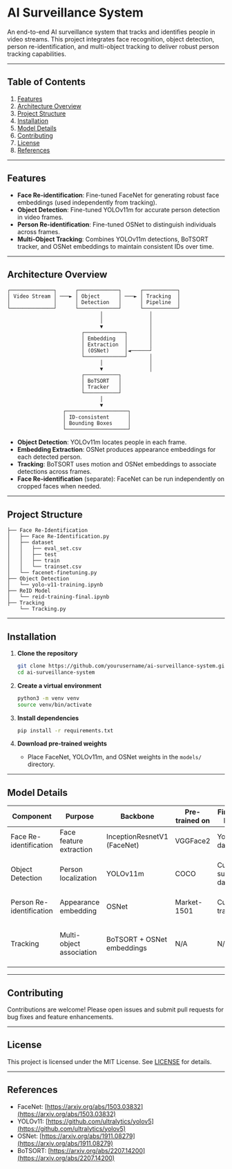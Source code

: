 # AI Surveillance System

An end-to-end AI surveillance system that tracks and identifies people in video streams. This project integrates face recognition, object detection, person re-identification, and multi-object tracking to deliver robust person tracking capabilities.

---

## Table of Contents

1. [Features](#features)
2. [Architecture Overview](#architecture-overview)
3. [Project Structure](#project-structure)
4. [Installation](#installation)
5. [Model Details](#model-details)
6. [Contributing](#contributing)
7. [License](#license)
8. [References](#references)

---

## Features

* **Face Re-identification**: Fine-tuned FaceNet for generating robust face embeddings (used independently from tracking).
* **Object Detection**: Fine-tuned YOLOv11m for accurate person detection in video frames.
* **Person Re-identification**: Fine-tuned OSNet to distinguish individuals across frames.
* **Multi-Object Tracking**: Combines YOLOv11m detections, BoTSORT tracker, and OSNet embeddings to maintain consistent IDs over time.

---

## Architecture Overview

```text
┌──────────────┐      ┌─────────────┐      ┌───────────┐
│ Video Stream │ ───► │ Object      │ ───► │ Tracking  │
│              │      │ Detection   │      │ Pipeline  │
└──────────────┘      └─────────────┘      └───────────┘
                              │               │
                              │               │
                              ▼               │
                        ┌─────────────┐       │
                        │ Embedding   │       │
                        │ Extraction  │       │
                        │ (OSNet)     │◄──────┘
                        └─────────────┘       │
                              │               │
                              ▼               │
                        ┌───────────┐          
                        │ BoTSORT   │          
                        │ Tracker   │          
                        └───────────┘          
                              │               
                              ▼               
                  ┌────────────────────┐      
                  │ ID-consistent      │      
                  │ Bounding Boxes     │      
                  └────────────────────┘      
```

* **Object Detection**: YOLOv11m locates people in each frame.
* **Embedding Extraction**: OSNet produces appearance embeddings for each detected person.
* **Tracking**: BoTSORT uses motion and OSNet embeddings to associate detections across frames.
* **Face Re-identification** (separate): FaceNet can be run independently on cropped faces when needed.

---

## Project Structure

```
├── Face Re-Identification
│   ├── Face Re-Identification.py
│   ├── dataset
│   │   ├── eval_set.csv
│   │   ├── test
│   │   ├── train
│   │   └── trainset.csv
│   └── facenet-finetuning.py
├── Object Detection
│   └── yolo-v11-training.ipynb
├── ReID Model
│   └── reid-training-final.ipynb
├── Tracking
    └── Tracking.py
```

---

## Installation

1. **Clone the repository**

   ```bash
   git clone https://github.com/yourusername/ai-surveillance-system.git
   cd ai-surveillance-system
   ```

2. **Create a virtual environment**

   ```bash
   python3 -m venv venv
   source venv/bin/activate
   ```

3. **Install dependencies**

   ```bash
   pip install -r requirements.txt
   ```

4. **Download pre-trained weights**

   * Place FaceNet, YOLOv11m, and OSNet weights in the `models/` directory.

---

## Model Details

| Component                | Purpose                  | Backbone                    | Pre-trained on | Fine-tuned Dataset       | Output                                |
| ------------------------ | ------------------------ | --------------------------- | -------------- | ------------------------ | ------------------------------------- |
| Face Re-identification   | Face feature extraction  | InceptionResnetV1 (FaceNet) | VGGFace2       | Your face dataset        | 512-d face embeddings                 |
| Object Detection         | Person localization      | YOLOv11m                    | COCO           | Custom surveillance data | Bounding boxes + confidence scores    |
| Person Re-identification | Appearance embedding     | OSNet                       | Market-1501    | Custom tracklets         | 512-d appearance embeddings           |
| Tracking                 | Multi-object association | BoTSORT + OSNet embeddings  | N/A            | N/A                      | ID-consistent bounding boxes in video |

---

## Contributing

Contributions are welcome! Please open issues and submit pull requests for bug fixes and feature enhancements.

---

## License

This project is licensed under the MIT License. See [LICENSE](LICENSE) for details.

---

## References

* FaceNet: [https://arxiv.org/abs/1503.03832](https://arxiv.org/abs/1503.03832)
* YOLOv11: [https://github.com/ultralytics/yolov5](https://github.com/ultralytics/yolov5)
* OSNet: [https://arxiv.org/abs/1911.08279](https://arxiv.org/abs/1911.08279)
* BoTSORT: [https://arxiv.org/abs/2207.14200](https://arxiv.org/abs/2207.14200)
